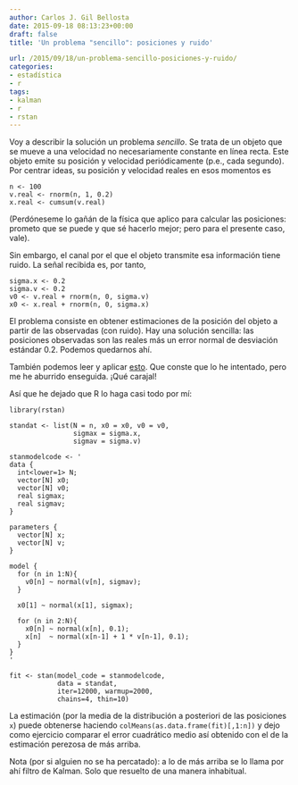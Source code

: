 ```yaml
---
author: Carlos J. Gil Bellosta
date: 2015-09-18 08:13:23+00:00
draft: false
title: 'Un problema "sencillo": posiciones y ruido'

url: /2015/09/18/un-problema-sencillo-posiciones-y-ruido/
categories:
- estadística
- r
tags:
- kalman
- r
- rstan
---
```


Voy a describir la solución un problema _sencillo_. Se trata de un objeto que se mueve a una velocidad no necesariamente constante en línea recta. Este objeto emite su posición y velocidad periódicamente (p.e., cada segundo). Por centrar ideas, su posición y velocidad reales en esos momentos es



    n <- 100
    v.real <- rnorm(n, 1, 0.2)
    x.real <- cumsum(v.real)



(Perdóneseme lo gañán de la física que aplico para calcular las posiciones: prometo que se puede y que sé hacerlo mejor; pero para el presente caso, vale).

Sin embargo, el canal por el que el objeto transmite esa información tiene ruido. La señal recibida es, por tanto,



    sigma.x <- 0.2
    sigma.v <- 0.2
    v0 <- v.real + rnorm(n, 0, sigma.v)
    x0 <- x.real + rnorm(n, 0, sigma.x)



El problema consiste en obtener estimaciones de la posición del objeto a partir de las observadas (con ruido). Hay una solución sencilla: las posiciones observadas son las reales más un error normal de desviación estándar 0.2. Podemos quedarnos ahí.

También podemos leer y aplicar [esto](https://en.wikipedia.org/wiki/Kalman_filter). Que conste que lo he intentado, pero me he aburrido enseguida. ¡Qué carajal!

Así que he dejado que R lo haga casi todo por mí:



    library(rstan)

    standat <- list(N = n, x0 = x0, v0 = v0,
                    sigmax = sigma.x,
                    sigmav = sigma.v)

    stanmodelcode <- '
    data {
      int<lower=1> N;
      vector[N] x0;
      vector[N] v0;
      real sigmax;
      real sigmav;
    }

    parameters {
      vector[N] x;
      vector[N] v;
    }

    model {
      for (n in 1:N){
        v0[n] ~ normal(v[n], sigmav);
      }

      x0[1] ~ normal(x[1], sigmax);

      for (n in 2:N){
        x0[n] ~ normal(x[n], 0.1);
        x[n]  ~ normal(x[n-1] + 1 * v[n-1], 0.1);
      }
    }
    '

    fit <- stan(model_code = stanmodelcode,
                data = standat,
                iter=12000, warmup=2000,
                chains=4, thin=10)



La estimación (por la media de la distribución a posteriori de las posiciones `x`) puede obtenerse haciendo `colMeans(as.data.frame(fit)[,1:n])` y dejo como ejercicio comparar el error cuadrático medio así obtenido con el de la estimación perezosa de más arriba.

Nota (por si alguien no se ha percatado): a lo de más arriba se lo llama por ahí filtro de Kalman. Solo que resuelto de una manera inhabitual.


